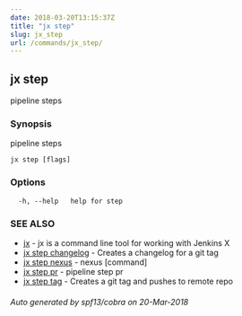 ```yaml
---
date: 2018-03-20T13:15:37Z
title: "jx step"
slug: jx_step
url: /commands/jx_step/
---
```

## jx step

pipeline steps

### Synopsis

pipeline steps

```
jx step [flags]
```

### Options

```
  -h, --help   help for step
```

### SEE ALSO

* [jx](/commands/jx/)	 - jx is a command line tool for working with Jenkins X
* [jx step changelog](/commands/jx_step_changelog/)	 - Creates a changelog for a git tag
* [jx step nexus](/commands/jx_step_nexus/)	 - nexus [command]
* [jx step pr](/commands/jx_step_pr/)	 - pipeline step pr
* [jx step tag](/commands/jx_step_tag/)	 - Creates a git tag and pushes to remote repo

###### Auto generated by spf13/cobra on 20-Mar-2018
